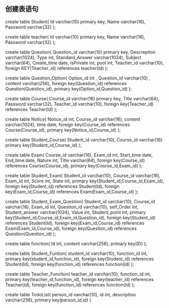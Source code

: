 ## 创建表语句

create table Student(
Id varchar(10) primary key,
Name varchar(16),
Password varchar(32)
);

create table teacher(
Id varchar(10) primary key,
Name varchar(16),
Password varchar(32)
);

create table Question(
Question_id varchar(10) primary key,
Descreption varchar(1024),
Type int,
Standard_Answer varchar(1024),
Subject varchar(64),
Create_time date,
isPrivate int,
pool int,
Teacher_id varchar(10),
foreign KEY(Teacher_id) references teacher(Id)
);

create table Question_Option(
Option_id int ,
Question_id varchar(10) ,
content varchar(256),
foreign key(Question_id) references Question(Question_id),
primary key(Option_id,Question_id)
);

create table Course(
Course_id varchar(16) primary key,
Title varchar(64),
Password varchar(32),
Teacher_id varchar(10),
foreign key(Teacher_id) references Teacher(Id)
);

create table Notice(
Notice_id int,
Course_id varchar(16),
content varchar(1024),
time date,
foreign key(Course_id) references Course(Course_id),
primary key(Notice_id,Course_id)
);

create table Student_Course(
Student_id varchar(10),
Course_id varchar(16)
primary key(Student_id,Course_id)
);

create table Exam(
Course_id varchar(16),
Exam_id int,
Start_time date,
End_time date,
Nature int,
Title varchar(64),
foreign key(Course_id) references Course(Course_id),
primary key(Course_id,Exam_id)
);

create table Student_Exam(
Student_id varchar(10),
Course_id varchar(16),
Exam_id int,
Score int,
State int,
primary key(Student_id,Course_id,Exam_id),
foreign key(Student_id) references Student(Id),
foreign key(Exam_id,Course_id) references Exam(Exam_id,Course_id)
);

create table Student_Exam_Question(
Student_id varchar(10),
Course_id varchar(16),
Exam_id int,
Question_id varchar(10),
self_Order int,
Student_answer varchar(1024),
Value int,
Student_point int,
primary key(Student_id,Course_id,Exam_id,Question_id),
foreign key(Student_id) references Student(Id),
foreign key(Exam_id,Course_id) references Exam(Exam_id,Course_id),
foreign key(Question_id) references Question(Question_id)
);

create table function(
Id int,
content varchar(256),
primary key(ID)
);

create table Student_Funtion(
student_id varchar(10),
function_id int,
primary key(student_id,function_id),
foreign key(Student_id) references Student(Id),
foreign key(function_id) references function(Id)
);

create table Teacher_Function(
teacher_id varchar(10),
function_id int,
primary key(teacher_id,function_id),
foreign key(teacher_id) references Teacher(Id),
foreign key(function_id) references function(Id)
);

create table TodoList(
person_id varchar(10),
id int,
description varchar(256),
primary key(person_id,id)
)



